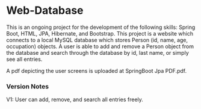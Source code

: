 # Web-Database

This is an ongoing project for the development of the following skills: Spring Boot, HTML, JPA, Hibernate, and Bootstrap. This project is a website which connects to a local MySQL database which stores Person (id, name, age, occupation) objects. A user is able to add and remove a Person object from the database and search through the database by id, last name, or simply see all entries.

A pdf depicting the user screens is uploaded at SpringBoot Jpa PDF.pdf.

### Version Notes

V1: User can add, remove, and search all entries freely.
